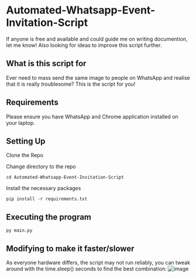 # Automated-Whatsapp-Event-Invitation-Script

If anyone is free and available and could guide me on writing documention, let me know!
Also looking for ideas to improve this script further.

## What is this script for
Ever need to mass send the same image to people on WhatsApp and realise that it is really troublesome? This is the script for you!

## Requirements
Please ensure you have WhatsApp and Chrome application installed on your laptop.

## Setting Up
Clone the Repo

Change directory to the repo
```
cd Automated-Whatsapp-Event-Invitation-Script
```

Install the necessary packages
```
pip install -r requirements.txt
```

## Executing the program
```
py main.py
```

## Modifying to make it faster/slower
As everyone hardware differs, the script may not run reliably, you can tweak around with the time.sleep() seconds to find the best combination:
![image](https://github.com/ShermsRL/Automated-Whatsapp-Event-Invitation-Script/assets/65003339/00b54943-97f5-4aaa-84f8-4146c40fbc00)

